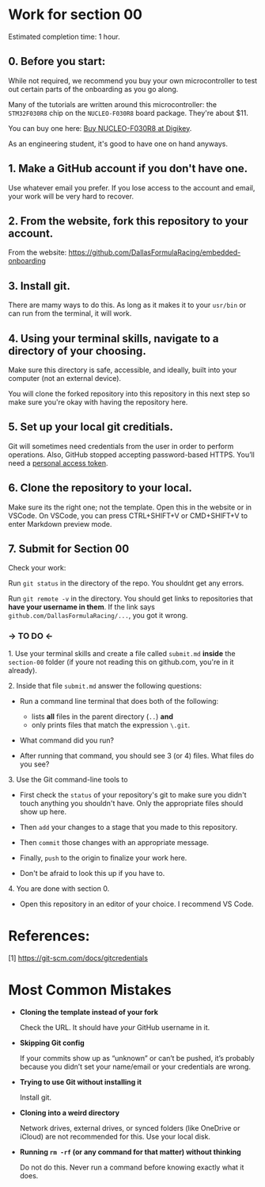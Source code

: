 # Work for section 00

Estimated completion time: 1 hour.

## 0. Before you start:

While not required, we recommend you buy your own microcontroller to test out certain parts of the onboarding as you go along.

Many of the tutorials are written around this microcontroller: the `STM32F030R8` chip on the `NUCLEO-F030R8` board package. They're about $11.

You can buy one here: [Buy NUCLEO-F030R8 at Digikey](https://www.digikey.com/en/products/detail/stmicroelectronics/NUCLEO-F030R8/4695526).

As an engineering student, it's good to have one on hand anyways.

## 1. Make a GitHub account if you don't have one.

Use whatever email you prefer. If you lose access to the account and email, your work will be very hard to recover.

## 2. From the website, fork this repository to your account.

From the website: https://github.com/DallasFormulaRacing/embedded-onboarding

## 3. Install git.

There are mamy ways to do this. As long as it makes it to your `usr/bin` or can run from the terminal, it will work.

## 4. Using your terminal skills, navigate to a directory of your choosing.

Make sure this directory is safe, accessible, and ideally, built into your computer (not an external device).

You will clone the forked repository into this repository in this next step so make sure you're okay with having the repository here.

## 5. Set up your local git creditials.

Git will sometimes need credentials from the user in order to perform operations. Also, GitHub stopped accepting password-based HTTPS. You’ll need a [personal access token](https://github.com/settings/tokens).

## 6. Clone the repository to your local.

Make sure its the right one; not the template. Open this in the website or in VSCode. On VSCode, you can press CTRL+SHIFT+V or CMD+SHIFT+V to enter Markdown preview mode.

## 7. Submit for Section 00

Check your work:

Run `git status` in the directory of the repo. You shouldnt get any errors.

Run `git remote -v` in the directory. You should get links to repositories that **have your username in them**. If the link says `github.com/DallasFormulaRacing/...`, you got it wrong.

### -> TO DO <-

1\. Use your terminal skills and create a file called `submit.md` **inside** the `section-00` folder (if youre not reading this on github.com, you're in it already).

2\. Inside that file `submit.md` answer the following questions:

- Run a command line terminal that does both of the following:
  - lists **all** files in the parent directory (`..`) **and**
  - only prints files that match the expression `\.git`.
- What command did you run?

- After running that command, you should see 3 (or 4) files. What files do you see?

3\. Use the Git command-line tools to

- First check the `status` of your repository's git to make sure you didn't touch anything you shouldn't have. Only the appropriate files should show up here.

- Then `add` your changes to a stage that you made to this repository.

- Then `commit` those changes with an appropriate message.

- Finally, `push` to the origin to finalize your work here.

- Don't be afraid to look this up if you have to.

4\. You are done with section 0.

- Open this repository in an editor of your choice. I recommend VS Code.

# References:

[1] https://git-scm.com/docs/gitcredentials

# Most Common Mistakes

- **Cloning the template instead of your fork**

  Check the URL. It should have _your_ GitHub username in it.

- **Skipping Git config**

  If your commits show up as “unknown” or can’t be pushed, it’s probably because you didn’t set your name/email or your credentials are wrong.

- **Trying to use Git without installing it**

  Install git.

- **Cloning into a weird directory**

  Network drives, external drives, or synced folders (like OneDrive or iCloud) are not recommended for this. Use your local disk.

- **Running `rm -rf` (or any command for that matter) without thinking**

  Do not do this. Never run a command before knowing exactly what it does.
